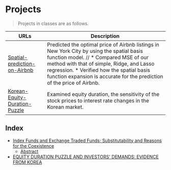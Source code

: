 # Projects

> Projects in classes are as follows.

| URLs | Description |
|--------------------------------------------------------------------------------------------------------------|-------------------------------------------------------------------------------------------------------------------------------------------------------------------|
| [Spatial-prediction-on-Airbnb](https://github.com/hsongchoi/Projects/tree/master/Spatial-prediction-on-Airbnb) | Predicted the optimal price of Airbnb listings in New York City by using the spatial basis function model. // * Compared MSE of our method with that of simple, Ridge, and Lasso regression. * Verified how the spatial basis function expansion is accurate for the prediction of the price of Airbnb.  |
| [Korean-Equity-Duration-Puzzle](https://github.com/hsongchoi/Publications/tree/master/Korean-Equity-Duration-Puzzle) | Examined equity duration, the sensitivity of the stock prices to interest rate changes in the Korean market. |


## Index

* [Index Funds and Exchange Traded Funds; Substitutability and Reasons for the Coexistence](#indexfunds)
    * [Abstract](#abstract)
* [EQUITY DURATION PUZZLE AND INVESTORS' DEMANDS: EVIDENCE FROM KOREA](#equityduration)
